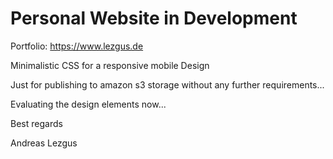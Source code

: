 # Personal Website in Development
Portfolio: https://www.lezgus.de

Minimalistic CSS for a responsive mobile Design

Just for publishing to amazon s3 storage without any further requirements...

Evaluating the design elements now...

Best regards

Andreas Lezgus
